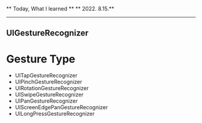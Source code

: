 
 ** Today, What I learned  **
 ** 2022. 8.15.**

---
## UIGestureRecognizer

# Gesture Type

- UITapGestureRecognizer
- UIPinchGestureRecognizer
- UIRotationGestureRecognizer
- UISwipeGestureRecognizer
- UIPanGestureRecognizer
- UIScreenEdgePanGestureRecognizer
- UILongPressGestureRecognizer